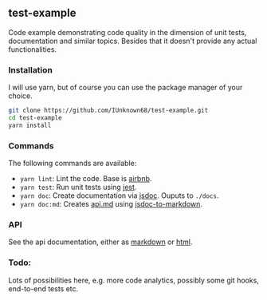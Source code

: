 ## test-example

Code example demonstrating code quality in the dimension of unit tests,
documentation and similar topics. Besides that it doesn't provide any actual
functionalities.

### Installation

I will use yarn, but of course you can use the package manager of your choice.

```sh
git clone https://github.com/IUnknown68/test-example.git
cd test-example
yarn install
```

### Commands

The following commands are available:

- `yarn lint`: Lint the code. Base is [airbnb](https://github.com/airbnb/javascript/tree/master/packages/eslint-config-airbnb-base).
- `yarn test`: Run unit tests using [jest](https://jestjs.io/).
- `yarn doc`: Create documentation via [jsdoc](https://jsdoc.app/). Ouputs to `./docs`.
- `yarn doc:md`: Creates [api.md](https://github.com/IUnknown68/test-example/blob/main/api.md) using [jsdoc-to-markdown](https://github.com/jsdoc2md/jsdoc-to-markdown).

### API

See the api documentation, either as [markdown](https://github.com/IUnknown68/test-example/blob/main/api.md) or [html](https://github.com/IUnknown68/test-example/blob/main/docs/).

### Todo:

Lots of possibilities here, e.g. more code analytics, possibly some git hooks, end-to-end tests etc.
